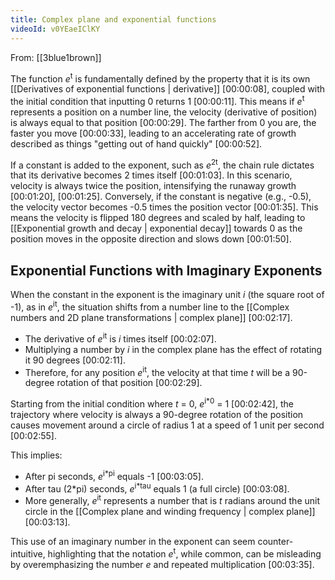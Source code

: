 ```yaml
---
title: Complex plane and exponential functions
videoId: v0YEaeIClKY
---
```


From: [[3blue1brown]] <br/> 

The function *e*<sup>t</sup> is fundamentally defined by the property that it is its own [[Derivatives of exponential functions | derivative]] <a class="yt-timestamp" data-t="00:00:08">[00:00:08]</a>, coupled with the initial condition that inputting 0 returns 1 <a class="yt-timestamp" data-t="00:00:11">[00:00:11]</a>. This means if *e*<sup>t</sup> represents a position on a number line, the velocity (derivative of position) is always equal to that position <a class="yt-timestamp" data-t="00:00:29">[00:00:29]</a>. The farther from 0 you are, the faster you move <a class="yt-timestamp" data-t="00:00:33">[00:00:33]</a>, leading to an accelerating rate of growth described as things "getting out of hand quickly" <a class="yt-timestamp" data-t="00:00:52">[00:00:52]</a>.

If a constant is added to the exponent, such as *e*<sup>2t</sup>, the chain rule dictates that its derivative becomes 2 times itself <a class="yt-timestamp" data-t="00:01:03">[00:01:03]</a>. In this scenario, velocity is always twice the position, intensifying the runaway growth <a class="yt-timestamp" data-t="00:01:20">[00:01:20]</a>, <a class="yt-timestamp" data-t="00:01:25">[00:01:25]</a>. Conversely, if the constant is negative (e.g., -0.5), the velocity vector becomes -0.5 times the position vector <a class="yt-timestamp" data-t="00:01:35">[00:01:35]</a>. This means the velocity is flipped 180 degrees and scaled by half, leading to [[Exponential growth and decay | exponential decay]] towards 0 as the position moves in the opposite direction and slows down <a class="yt-timestamp" data-t="00:01:50">[00:01:50]</a>.

## Exponential Functions with Imaginary Exponents

When the constant in the exponent is the imaginary unit *i* (the square root of -1), as in *e*<sup>it</sup>, the situation shifts from a number line to the [[Complex numbers and 2D plane transformations | complex plane]] <a class="yt-timestamp" data-t="00:02:17">[00:02:17]</a>.

*   The derivative of *e*<sup>it</sup> is *i* times itself <a class="yt-timestamp" data-t="00:02:07">[00:02:07]</a>.
*   Multiplying a number by *i* in the complex plane has the effect of rotating it 90 degrees <a class="yt-timestamp" data-t="00:02:11">[00:02:11]</a>.
*   Therefore, for any position *e*<sup>it</sup>, the velocity at that time *t* will be a 90-degree rotation of that position <a class="yt-timestamp" data-t="00:02:29">[00:02:29]</a>.

Starting from the initial condition where *t* = 0, *e*<sup>i\*0</sup> = 1 <a class="yt-timestamp" data-t="00:02:42">[00:02:42]</a>, the trajectory where velocity is always a 90-degree rotation of the position causes movement around a circle of radius 1 at a speed of 1 unit per second <a class="yt-timestamp" data-t="00:02:55">[00:02:55]</a>.

This implies:
*   After pi seconds, *e*<sup>i\*pi</sup> equals -1 <a class="yt-timestamp" data-t="00:03:05">[00:03:05]</a>.
*   After tau (2*pi) seconds, *e*<sup>i\*tau</sup> equals 1 (a full circle) <a class="yt-timestamp" data-t="00:03:08">[00:03:08]</a>.
*   More generally, *e*<sup>it</sup> represents a number that is *t* radians around the unit circle in the [[Complex plane and winding frequency | complex plane]] <a class="yt-timestamp" data-t="00:03:13">[00:03:13]</a>.

This use of an imaginary number in the exponent can seem counter-intuitive, highlighting that the notation *e*<sup>t</sup>, while common, can be misleading by overemphasizing the number *e* and repeated multiplication <a class="yt-timestamp" data-t="00:03:35">[00:03:35]</a>.